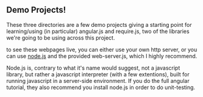 Demo Projects!
--------------

These three directories are a few demo projects giving a starting point for
learning/using (in particular) angular.js and require.js, two of the libraries
we're going to be using across this project.

to see these webpages live, you can either use your own http server, or you can
use [node.js](http://nodejs.org/download/) and the provided web-server.js,
which I highly recommend.

Node.js is, contrary to what it's name would suggest, not a javascript library,
but rather a javascript interpreter (with a few extentions), built for running
javascript in a server-side environment. If you do the full angular tutorial,
they also recommend you install node.js in order to do unit-testing.

